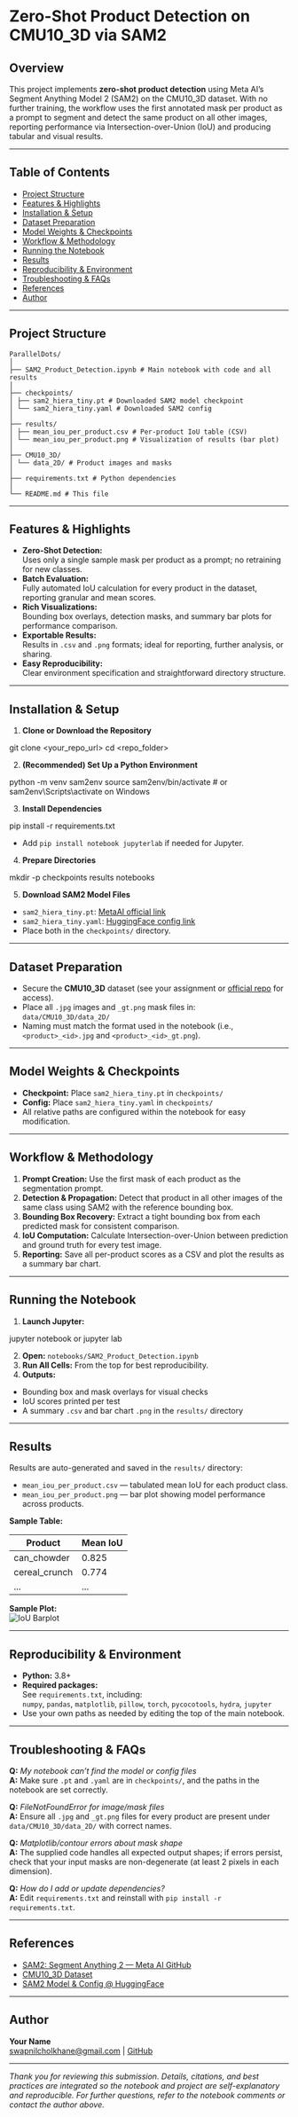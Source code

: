 # Zero-Shot Product Detection on CMU10_3D via SAM2

## Overview

This project implements **zero-shot product detection** using Meta AI’s Segment Anything Model 2 (SAM2) on the CMU10_3D dataset. With no further training, the workflow uses the first annotated mask per product as a prompt to segment and detect the same product on all other images, reporting performance via Intersection-over-Union (IoU) and producing tabular and visual results.

---

## Table of Contents

- [Project Structure](#project-structure)
- [Features & Highlights](#features--highlights)
- [Installation & Setup](#installation--setup)
- [Dataset Preparation](#dataset-preparation)
- [Model Weights & Checkpoints](#model-weights--checkpoints)
- [Workflow & Methodology](#workflow--methodology)
- [Running the Notebook](#running-the-notebook)
- [Results](#results)
- [Reproducibility & Environment](#reproducibility--environment)
- [Troubleshooting & FAQs](#troubleshooting--faqs)
- [References](#references)
- [Author](#author)

---

## Project Structure
```
ParallelDots/
│
├── SAM2_Product_Detection.ipynb # Main notebook with code and all results
│
├── checkpoints/
│ ├── sam2_hiera_tiny.pt # Downloaded SAM2 model checkpoint
│ └── sam2_hiera_tiny.yaml # Downloaded SAM2 config
│
├── results/
│ ├── mean_iou_per_product.csv # Per-product IoU table (CSV)
│ └── mean_iou_per_product.png # Visualization of results (bar plot)
│
├── CMU10_3D/
│ └── data_2D/ # Product images and masks
│
├── requirements.txt # Python dependencies
│
└── README.md # This file
```

---

## Features & Highlights

- **Zero-Shot Detection:**  
  Uses only a single sample mask per product as a prompt; no retraining for new classes.
- **Batch Evaluation:**  
  Fully automated IoU calculation for every product in the dataset, reporting granular and mean scores.
- **Rich Visualizations:**  
  Bounding box overlays, detection masks, and summary bar plots for performance comparison.
- **Exportable Results:**  
  Results in `.csv` and `.png` formats; ideal for reporting, further analysis, or sharing.
- **Easy Reproducibility:**  
  Clear environment specification and straightforward directory structure.

---

## Installation & Setup

1. **Clone or Download the Repository**

git clone <your_repo_url>
cd <repo_folder>


2. **(Recommended) Set Up a Python Environment**

python -m venv sam2env
source sam2env/bin/activate # or sam2env\Scripts\activate on Windows


3. **Install Dependencies**

pip install -r requirements.txt

- Add `pip install notebook jupyterlab` if needed for Jupyter.

4. **Prepare Directories**

mkdir -p checkpoints results notebooks


5. **Download SAM2 Model Files**
- `sam2_hiera_tiny.pt`: [MetaAI official link](https://dl.fbaipublicfiles.com/segment_anything_2/072824/sam2_hiera_tiny.pt)
- `sam2_hiera_tiny.yaml`: [HuggingFace config link](https://huggingface.co/facebook/sam2-hiera-tiny/blob/main/sam2_hiera_t.yaml)
- Place both in the `checkpoints/` directory.

---

## Dataset Preparation

- Secure the **CMU10_3D** dataset (see your assignment or [official repo](https://github.com/Yu-Group/CMU-10-3D-products-dataset) for access).
- Place all `.jpg` images and `_gt.png` mask files in:  
`data/CMU10_3D/data_2D/`
- Naming must match the format used in the notebook (i.e., `<product>_<id>.jpg` and `<product>_<id>_gt.png`).

---

## Model Weights & Checkpoints

- **Checkpoint:** Place `sam2_hiera_tiny.pt` in `checkpoints/`
- **Config:** Place `sam2_hiera_tiny.yaml` in `checkpoints/`
- All relative paths are configured within the notebook for easy modification.

---

## Workflow & Methodology

1. **Prompt Creation:** Use the first mask of each product as the segmentation prompt.
2. **Detection & Propagation:** Detect that product in all other images of the same class using SAM2 with the reference bounding box.
3. **Bounding Box Recovery:** Extract a tight bounding box from each predicted mask for consistent comparison.
4. **IoU Computation:** Calculate Intersection-over-Union between prediction and ground truth for every test image.
5. **Reporting:** Save all per-product scores as a CSV and plot the results as a summary bar chart.

---

## Running the Notebook

1. **Launch Jupyter:**

jupyter notebook
or
jupyter lab

2. **Open:** `notebooks/SAM2_Product_Detection.ipynb`
3. **Run All Cells:** From the top for best reproducibility.
4. **Outputs:**  
 - Bounding box and mask overlays for visual checks  
 - IoU scores printed per test  
 - A summary `.csv` and bar chart `.png` in the `results/` directory

---

## Results

Results are auto-generated and saved in the `results/` directory:

- `mean_iou_per_product.csv` — tabulated mean IoU for each product class.
- `mean_iou_per_product.png` — bar plot showing model performance across products.

**Sample Table:**

| Product           | Mean IoU |
|-------------------|----------|
| can_chowder       | 0.825    |
| cereal_crunch     | 0.774    |
| ...               | ...      |

**Sample Plot:**  
![IoU Barplot](results/mean_iou_per_product.png)

---

## Reproducibility & Environment

- **Python:** 3.8+
- **Required packages:**  
See `requirements.txt`, including:  
`numpy`, `pandas`, `matplotlib`, `pillow`, `torch`, `pycocotools`, `hydra`, `jupyter`
- Use your own paths as needed by editing the top of the main notebook.

---

## Troubleshooting & FAQs

**Q:** _My notebook can’t find the model or config files_  
**A:** Make sure `.pt` and `.yaml` are in `checkpoints/`, and the paths in the notebook are set correctly.

**Q:** _FileNotFoundError for image/mask files_  
**A:** Ensure all `.jpg` and `_gt.png` files for every product are present under `data/CMU10_3D/data_2D/` with correct names.

**Q:** _Matplotlib/contour errors about mask shape_  
**A:** The supplied code handles all expected output shapes; if errors persist, check that your input masks are non-degenerate (at least 2 pixels in each dimension).

**Q:** _How do I add or update dependencies?_  
**A:** Edit `requirements.txt` and reinstall with `pip install -r requirements.txt`.

---

## References

- [SAM2: Segment Anything 2 — Meta AI GitHub](https://github.com/facebookresearch/sam2)
- [CMU10_3D Dataset](https://github.com/Yu-Group/CMU-10-3D-products-dataset)
- [SAM2 Model & Config @ HuggingFace](https://huggingface.co/facebook/sam2-hiera-tiny)

---

## Author

**Your Name**  
swapnilcholkhane@gmail.com  |  [GitHub](https://github.com/swapnilcholkhane3)

---

_Thank you for reviewing this submission. Details, citations, and best practices are integrated so the notebook and project are self-explanatory and reproducible. For further questions, refer to the notebook comments or contact the author above._
